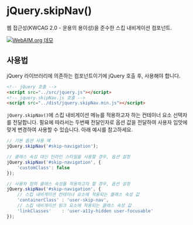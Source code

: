 # jQuery.skipNav()

웹 접근성(KWCAG 2.0 - 운용의 용이성)을 준수한 스킵 내비게이션 컴포넌트.

[![WebAIM.org 데모](https://www.bignerdranch.com/img/blog/2013/12/skip-navigation1-1024x301.png)](http://webaim.org/)

## 사용법

jQuery 라이브러리에 의존하는 컴포넌트이기에 jQuery 호출 후, 사용해야 합니다.

```html
<!-- jQuery 호출 -->
<script src="../src/jquery.js"></script>
<!-- jquery.skipNav.js 호출 -->
<script src="../dist/jquery.skipNav.min.js"></script>
```

`jQuery.skipNav()`에 스킵 내비게이션 메뉴를 적용하고자 하는 컨테이너 요소 선택자를 전달합니다.
필요에 따라서는 두번째 전달인자로 옵션 값을 전달하여 사용자 입맛에 맞게 변경하여 사용할 수 있습니다.
아래 예시를 참고하세요.

```js
// 기본 옵션 사용 예
jQuery.skipNav('#skip-navigation');

// 클래스 속성 대신 인라인 스타일을 사용할 경우, 옵션 설정
jQuery.skipNav('#skip-navigation', {
	'customClass': false
});

// 사용자 정의 클래스 속성을 적용하고자 할 경우, 옵션 설정
jQuery.skipNav('#skip-navigation', {
	// 스킵 내비게이션 컨테이너 요소에 적용되는 클래스 속성 값
	'containerClass' : 'user-skip-nav',
	// 스킵 내비게이션 링크 요소에 적용되는 클래스 속성 값
	'linkClasses'    : 'user-a11y-hidden user-focusable'
});

```